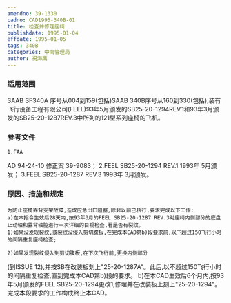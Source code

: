 ```yaml
---
amendno: 39-1330
cadno: CAD1995-340B-01
title: 检查并修理座椅
publishdate: 1995-01-04
effdate: 1995-01-05
tags: 340B
categories: 中南管理局
author: 祝海鹰
---
```


### 适用范围 
SAAB SF340A 序号从004到159(包括)SAAB 340B序号从160到330(包括),装有飞行设备工程有限公司(FEEL)93年5月颁发的SB25-20-1294REV.1和93年3月颁发的SB25-20-1287REV.3中所列的121型系列座椅的飞机。

<!--more-->
### 参考文件
    1.FAA 
AD 94-24-10 修正案 39-9083； 
2.FEEL 
SB25-20-1294 REV.1 1993年 5月颁发； 
3.FEEL 
SB25-20-1287 REV.3 1993年 3月颁发。

### 原因、措施和规定 
    为防止座椅靠背支架故障,造成应急出口阻塞,除非以前已执行,要求完成以下工作: 
    a)在本指令生效后28天内,按93年3月的FEEL SB25-20-1287 REV.3对座椅内侧部分的底盘止动轴和靠背轴腔进行一次详细的目视检查,看是否有裂纹。 
    1)如果没发现裂纹,或裂纹没侵入剪切腹板,在完成本CAD第b)段要求前,以下超过150飞行小时的间隔重复座椅检查; 

    2)如果发现裂纹侵入到剪切腹板,在下次飞行前,更换内侧部分
  
(到ISSUE 12),并按SB在改装板刻上"25-20-1287A"。此后,以不超过150飞行小时的间隔重复检查,直到完成本CAD第b)段的要求。 
    b)在本CAD生效后6个月内,按93年5月颁发的FEEL SB25-20-1294更改1,修理并在改装板上刻上"25-20-1294"。完成本段要求的工作构成终止本CAD。
